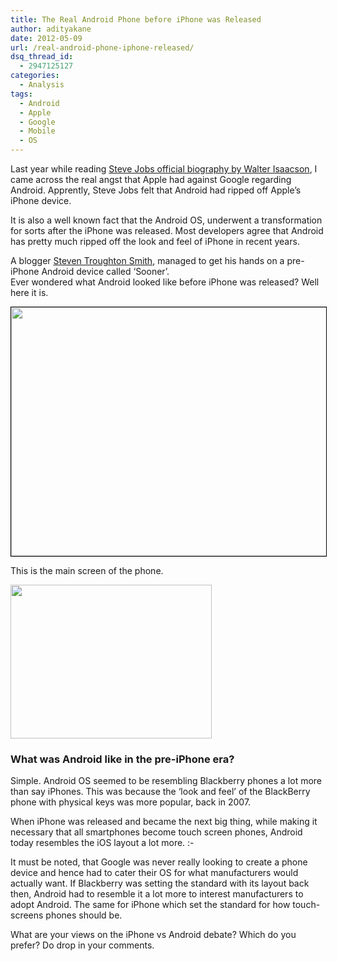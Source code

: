 ```yaml
---
title: The Real Android Phone before iPhone was Released
author: adityakane
date: 2012-05-09
url: /real-android-phone-iphone-released/
dsq_thread_id:
  - 2947125127
categories:
  - Analysis
tags:
  - Android
  - Apple
  - Google
  - Mobile
  - OS
---
```

Last year while reading [Steve Jobs official biography by Walter Isaacson][1], I came across the real angst that Apple had against Google regarding Android. Apprently, Steve Jobs felt that Android had ripped off Apple&#8217;s iPhone device.

It is also a well known fact that the Android OS, underwent a transformation for sorts after the iPhone was released. Most developers agree that Android has pretty much ripped off the look and feel of iPhone in recent years.

A blogger <a href="http://blog.steventroughtonsmith.com/2012/05/2007s-pre-m3-version-of-android-google.html" onclick="_gaq.push(['_trackEvent', 'outbound-article', 'http://blog.steventroughtonsmith.com/2012/05/2007s-pre-m3-version-of-android-google.html', 'Steven Troughton Smith']);" >Steven Troughton Smith</a>, managed to get his hands on a pre-iPhone Android device called &#8216;Sooner&#8217;.  
Ever wondered what Android looked like before iPhone was released? Well here it is.

<a href="http://devilsworkshop.org/real-android-phone-iphone-released/android_preiphone/" rel="attachment wp-att-57697"><img class="alignnone size-full wp-image-57697" style="border-image: initial; border-width: 1px; border-color: black; border-style: solid;" title="Android_preiPhone" src="http://cdn.devilsworkshop.org/files/2012/05/Android_preiPhone.png" alt="" width="550" height="398" /></a>

This is the main screen of the phone.

<a href="http://devilsworkshop.org/real-android-phone-iphone-released/android_preiphone_mainscreen/" rel="attachment wp-att-57698"><img class="alignnone size-full wp-image-57698" title="Android_preiphone_mainscreen" src="http://cdn.devilsworkshop.org/files/2012/05/Android_preiphone_mainscreen.png" alt="" width="322" height="246" /></a>

### What was Android like in the pre-iPhone era?

Simple. Android OS seemed to be resembling Blackberry phones a lot more than say iPhones. This was because the &#8216;look and feel&#8217; of the BlackBerry phone with physical keys was more popular, back in 2007.

When iPhone was released and became the next big thing, while making it necessary that all smartphones become touch screen phones, Android today resembles the iOS layout a lot more. <img src="http://devilsworkshop.org/wp-includes/images/smilies/simple-smile.png" alt=":-)" class="wp-smiley" style="height: 1em; max-height: 1em;" />

It must be noted, that Google was never really looking to create a phone device and hence had to cater their OS for what manufacturers would actually want. If Blackberry was setting the standard with its layout back then, Android had to resemble it a lot more to interest manufacturers to adopt Android. The same for iPhone which set the standard for how touch-screens phones should be.

What are your views on the iPhone vs Android debate? Which do you prefer? Do drop in your comments.

 [1]: http://devilsworkshop.org/preorder-official-biography-steve-jobs/
